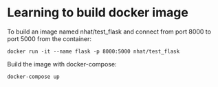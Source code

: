 # Learning to build docker image
To build an image named nhat/test_flask and connect from port 8000 to port 5000 from the container:

```
docker run -it --name flask -p 8000:5000 nhat/test_flask
```

Build the image with docker-compose:
```
docker-compose up
```

